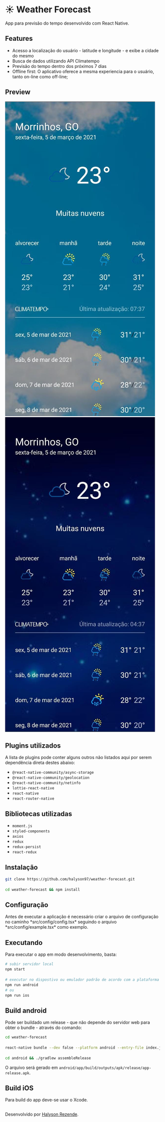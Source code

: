 # ☀️ Weather Forecast
App para previsão do tempo desenvolvido com React Native.

## Features
- Acesso a localização do usuário - latitude e longitude - e exibe a cidade do mesmo
- Busca de dados utilizando API Climatempo
- Previsão do tempo dentro dos próximos 7 dias
- Offline first: O aplicativo oferece a mesma experiencia para o usuário, tanto on-line como off-line;

## Preview

![Screenshot-day](https://raw.githubusercontent.com/halyson97/weather-forecast/main/assets/screenshots/day.jpeg) ![Screenshot-night](https://raw.githubusercontent.com/halyson97/weather-forecast/main/assets/screenshots/night.jpeg)

## Plugins utilizados
A lista de plugins pode conter alguns outros não listados aqui por serem dependência direta destes abaixo:

- `@react-native-community/async-storage`
- `@react-native-community/geolocation`
- `@react-native-community/netinfo`
- `lottie-react-native`
- `react-native`
- `react-router-native`

## Bibliotecas utilizadas

- `moment.js`
- `styled-components`
- `axios`
- `redux`
- `redux-persist`
- `react-redux`


## Instalação
```bash
git clone https://github.com/halyson97/weather-forecast.git

cd weather-forecast && npm install
```

## Configuração
Antes de executar a aplicação é necessário criar o arquivo de configuração no caminho \*src/config/config.tsx\* seguindo o arquivo \*src/config/example.tsx\* como exemplo.

## Executando
Para executar o app em modo desenvolvimento, basta:

```bash
# subir servidor local
npm start

# executar no dispostivo ou emulador padrão de acordo com a plataforma
npm run android
# ou
npm run ios
```

## Build android
Pode ser buildado um release - que não depende do servidor web para obter o bundle - através do comando:

```bash
cd weather-forecast

react-native bundle --dev false --platform android --entry-file index.js --bundle-output ./android/app/src/main/assets/index.android.bundle --assets-dest ./android/app/src/main/res

cd android && ./gradlew assembleRelease
```

O arquivo será gerado em `android/app/build/outputs/apk/release/app-release.apk`.

## Build iOS
Para build do app deve-se usar o Xcode.

## 
Desenvolvido por [Halyson Rezende](https://github.com/halyson97).
